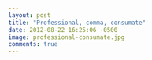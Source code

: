 ```yaml
---
layout: post
title: "Professional, comma, consumate"
date: 2012-08-22 16:25:06 -0500
image: professional-consumate.jpg
comments: true
---
```




